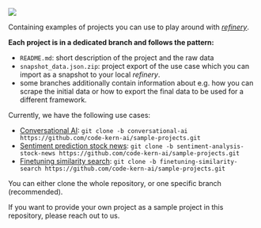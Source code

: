![](https://uploads-ssl.webflow.com/61e47fafb12bd56b40022a49/62cdbe6640dc8cc0c07ae392_Thumbnail%20sample-projects.png)

Containing examples of projects you can use to play around with [*refinery*](https://github.com/code-kern-ai/refinery).

**Each project is in a dedicated branch and follows the pattern:**
- `README.md`: short description of the project and the raw data
- `snapshot_data.json.zip`: project export of the use case which you can import as a snapshot to your local *refinery*.
- some branches additionally contain information about e.g. how you can scrape the initial data or how to export the final data to be used for a different framework.

Currently, we have the following use cases:
- [Conversational AI](https://github.com/code-kern-ai/sample-projects/tree/conversational-ai): `git clone -b conversational-ai https://github.com/code-kern-ai/sample-projects.git`
- [Sentiment prediction stock news](https://github.com/code-kern-ai/sample-projects/tree/sentiment-analysis-stock-news): `git clone -b sentiment-analysis-stock-news https://github.com/code-kern-ai/sample-projects.git`
- [Finetuning similarity search](https://github.com/code-kern-ai/sample-projects/tree/finetuning-similarity-search): `git clone -b finetuning-similarity-search https://github.com/code-kern-ai/sample-projects.git`

You can either clone the whole repository, or one specific branch (recommended).

If you want to provide your own project as a sample project in this repository, please reach out to us.
